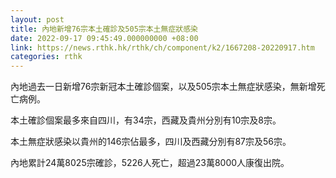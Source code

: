 ```yaml
---
layout: post
title: 內地新增76宗本土確診及505宗本土無症狀感染
date: 2022-09-17 09:45:49.000000000 +08:00
link: https://news.rthk.hk/rthk/ch/component/k2/1667208-20220917.htm
categories: rthk
---
```


內地過去一日新增76宗新冠本土確診個案，以及505宗本土無症狀感染，無新增死亡病例。

本土確診個案最多來自四川，有34宗，西藏及貴州分別有10宗及8宗。

本土無症狀感染以貴州的146宗佔最多，四川及西藏分別有87宗及56宗。

內地累計24萬8025宗確診，5226人死亡，超過23萬8000人康復出院。

